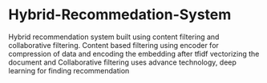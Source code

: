 # Hybrid-Recommedation-System
Hybrid recommendation system built using content filtering and collaborative filtering. Content based filtering using  encoder for compression of data and encoding the embedding  after tfidf vectorizing the document and Collaborative filtering uses advance technology, deep learning for finding recommendation

